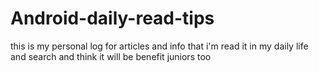 # Android-daily-read-tips
this is my personal log for articles and info that i'm read it in my daily life and search and think it will be benefit juniors too
